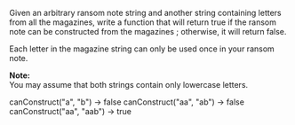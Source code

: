 
Given an arbitrary ransom note string and another string containing letters from all the magazines, write a function that will return true if the ransom note can be constructed from the magazines ; otherwise, it will return false.

Each letter in the magazine string can only be used once in your ransom note.

**Note:**  
You may assume that both strings contain only lowercase letters.

canConstruct("a", "b") -> false
canConstruct("aa", "ab") -> false
canConstruct("aa", "aab") -> true
